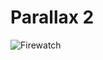 # Parallax 2 

![Firewatch](https://github.com/jfcmontmorency/parallax-2/assets/142059735/9f533aa4-48db-4a63-adac-3d0b59f98348)
